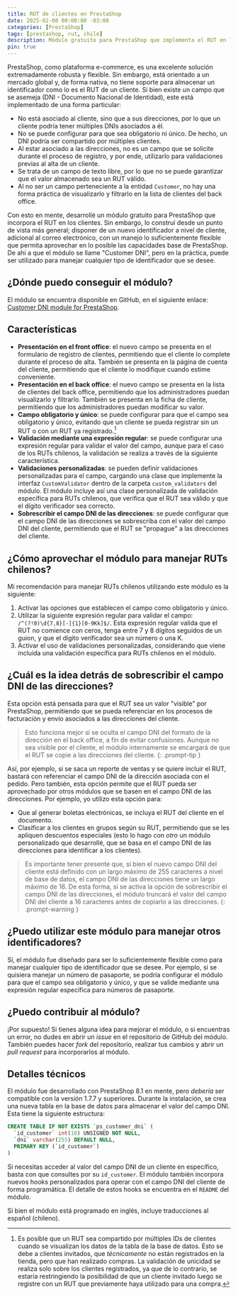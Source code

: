 ```yaml
---
title: RUT de clientes en PrestaShop
date: 2025-02-08 00:00:00 -03:00
categories: [PrestaShop]
tags: [prestashop, rut, chile]
description: Módulo gratuito para PrestaShop que implementa el RUT en los clientes.
pin: true
---
```

PrestaShop, como plataforma e-commerce, es una excelente solución extremadamente robusta y flexible.
Sin embargo, está orientado a un mercado global y, de forma nativa, no tiene soporte para almacenar un identificador como lo es el RUT de un cliente.
Si bien existe un campo que se asemeja (DNI - Documento Nacional de Identidad), este está implementado de una forma particular:

- No está asociado al cliente, sino que a sus direcciones, por lo que un cliente podría tener múltiples DNIs asociados a él.
- No se puede configurar para que sea obligatorio ni único. De hecho, un DNI podría ser compartido por múltiples clientes.
- Al estar asociado a las direcciones, no es un campo que se solicite durante el proceso de registro, y por ende, utilizarlo para validaciones previas al alta de un cliente.
- Se trata de un campo de texto libre, por lo que no se puede garantizar que el valor almacenado sea un RUT válido.
- Al no ser un campo perteneciente a la entidad `Customer`, no hay una forma práctica de visualizarlo y filtrarlo en la lista de clientes del back office.

Con esto en mente, desarrollé un módulo gratuito para PrestaShop que incorpora el RUT en los clientes.
Sin embargo, lo construí desde un punto de vista más general; disponer de un nuevo identificador a nivel de cliente, adicional al correo electrónico, con un manejo lo suficientemente flexible que permita aprovechar en lo posible las capacidades base de PrestaShop.
De ahí a que el módulo se llame "Customer DNI", pero en la práctica, puede ser utilizado para manejar cualquier tipo de identificador que se desee.

## ¿Dónde puedo conseguir el módulo?

El módulo se encuentra disponible en GitHub, en el siguiente enlace: [Customer DNI module for PrestaShop](https://github.com/ebiggio/prestashop-customer-dni).

## Características

- **Presentación en el front office**: el nuevo campo se presenta en el formulario de registro de clientes, permitiendo que el cliente lo complete durante el proceso de alta.
También se presenta en la página de cuenta del cliente, permitiendo que el cliente lo modifique cuando estime conveniente.
- **Presentación en el back office**: el nuevo campo se presenta en la lista de clientes del back office, permitiendo que los administradores puedan visualizarlo y filtrarlo.
También se presenta en la ficha de cliente, permitiendo que los administradores puedan modificar su valor.
- **Campo obligatorio y único**: se puede configurar para que el campo sea obligatorio y único, evitando que un cliente se pueda registrar sin un RUT o con un RUT ya registrado.[^1]
- **Validación mediante una expresión regular**: se puede configurar una expresión regular para validar el valor del campo, aunque para el caso de los RUTs chilenos, la validación se realiza a través de la siguiente característica.
- **Validaciones personalizadas**: se pueden definir validaciones personalizadas para el campo, cargando una clase que implemente la interfaz `CustomValidator` dentro de la carpeta `custom_validators` del módulo.
El módulo incluye así una clase personalizada de validación específica para RUTs chilenos, que verifica que el RUT sea válido y que el dígito verificador sea correcto.
- **Sobrescribir el campo DNI de las direcciones**: se puede configurar que el campo DNI de las direcciones se sobrescriba con el valor del campo DNI del cliente, permitiendo que el RUT se "propague" a las direcciones del cliente.

## ¿Cómo aprovechar el módulo para manejar RUTs chilenos?

Mi recomendación para manejar RUTs chilenos utilizando este módulo es la siguiente:

1. Activar las opciones que establecen el campo como obligatorio y único.
2. Utilizar la siguiente expresión regular para validar el campo: `/^(?!0)\d{7,8}[-]{1}[0-9Kk]$/`. Esta expresión regular valida que el RUT no comience con ceros, tenga entre 7 y 8 dígitos seguidos de un guion, y que el dígito verificador sea un número o una K. 
3. Activar el uso de validaciones personalizadas, considerando que viene incluida una validación específica para RUTs chilenos en el módulo.

## ¿Cuál es la idea detrás de sobrescribir el campo DNI de las direcciones?

Esta opción está pensada para que el RUT sea un valor "visible" por PrestaShop, permitiendo que se pueda referenciar en los procesos de facturación y envío asociados a las direcciones del cliente.

> Esto funciona mejor si se oculta el campo DNI del formato de la dirección en el back office, a fin de evitar confusiones. Aunque no sea visible por el cliente, el módulo internamente se encargará de que el RUT se copie a las direcciones del cliente.
{: .prompt-tip }

Así, por ejemplo, si se saca un reporte de ventas y se quiere incluir el RUT, bastará con referenciar el campo DNI de la dirección asociada con el pedido.
Pero también, esta opción permite que el RUT pueda ser aprovechado por otros módulos que se basen en el campo DNI de las direcciones. Por ejemplo, yo utilizo esta opción para:

- Que al generar boletas electrónicas, se incluya el RUT del cliente en el documento.
- Clasificar a los clientes en grupos según su RUT, permitiendo que se les apliquen descuentos especiales (esto lo hago con *otro* un módulo personalizado que desarrollé, que se basa en el campo DNI de las direcciones para identificar a los clientes).

> Es importante tener presente que, si bien el nuevo campo DNI del cliente está definido con un largo máximo de 255 caracteres a nivel de base de datos, el campo DNI de las direcciones tiene un largo máximo de 16. De esta forma, si se activa la opción de sobrescribir el campo DNI de las direcciones, el módulo truncará el valor del campo DNI del cliente a 16 caracteres antes de copiarlo a las direcciones.
{: .prompt-warning }

## ¿Puedo utilizar este módulo para manejar otros identificadores?

Sí, el módulo fue diseñado para ser lo suficientemente flexible como para manejar cualquier tipo de identificador que se desee.
Por ejemplo, si se quisiera manejar un número de pasaporte, se podría configurar el módulo para que el campo sea obligatorio y único, y que se valide mediante una expresión regular específica para números de pasaporte.

## ¿Puedo contribuir al módulo?

¡Por supuesto! Si tienes alguna idea para mejorar el módulo, o si encuentras un error, no dudes en abrir un *issue* en el repositorio de GitHub del módulo.
También puedes hacer *fork* del repositorio, realizar tus cambios y abrir un *pull request* para incorporarlos al módulo.

## Detalles técnicos

El módulo fue desarrollado con PrestaShop 8.1 en mente, pero *debería* ser compatible con la versión 1.7.7 y superiores.
Durante la instalación, se crea una nueva tabla en la base de datos para almacenar el valor del campo DNI. Esta tiene la siguiente estructura:

```sql
CREATE TABLE IF NOT EXISTS `ps_customer_dni` (
  `id_customer` int(10) UNSIGNED NOT NULL,
  `dni` varchar(255) DEFAULT NULL,
  PRIMARY KEY (`id_customer`)
)
```

Si necesitas acceder al valor del campo DNI de un cliente en específico, basta con que consultes por su `id_customer`. El módulo también incorpora nuevos hooks personalizados para operar con el campo DNI del cliente de forma programática. El detalle de estos hooks se encuentra en el `README` del módulo.

Si bien el módulo está programado en inglés, incluye traducciones al español (chileno).

[^1]: Es posible que un RUT sea compartido por múltiples IDs de clientes cuando se visualizan los datos de la tabla de la base de datos. Esto se debe a clientes invitados, que *técnicamente* no están registrados en la tienda, pero que han realizado compras. La validación de unicidad se realiza solo sobre los clientes registrados, ya que de lo contrario, se estaría restringiendo la posibilidad de que un cliente invitado luego se registre con un RUT que previamente haya utilizado para una compra.
